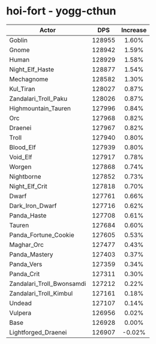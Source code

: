 # hoi-fort - yogg-cthun
| Actor | DPS | Increase |
|---|:---:|:---:|
|Goblin|128955|1.60%|
|Gnome|128942|1.59%|
|Human|128929|1.58%|
|Night_Elf_Haste|128877|1.54%|
|Mechagnome|128582|1.30%|
|Kul_Tiran|128027|0.87%|
|Zandalari_Troll_Paku|128026|0.87%|
|Highmountain_Tauren|127996|0.84%|
|Orc|127968|0.82%|
|Draenei|127967|0.82%|
|Troll|127940|0.80%|
|Blood_Elf|127939|0.80%|
|Void_Elf|127917|0.78%|
|Worgen|127868|0.74%|
|Nightborne|127852|0.73%|
|Night_Elf_Crit|127818|0.70%|
|Dwarf|127761|0.66%|
|Dark_Iron_Dwarf|127716|0.62%|
|Panda_Haste|127708|0.61%|
|Tauren|127684|0.60%|
|Panda_Fortune_Cookie|127605|0.53%|
|Maghar_Orc|127477|0.43%|
|Panda_Mastery|127403|0.37%|
|Panda_Vers|127359|0.34%|
|Panda_Crit|127311|0.30%|
|Zandalari_Troll_Bwonsamdi|127212|0.22%|
|Zandalari_Troll_Kimbul|127161|0.18%|
|Undead|127107|0.14%|
|Vulpera|126956|0.02%|
|Base|126928|0.00%|
|Lightforged_Draenei|126907|-0.02%|
